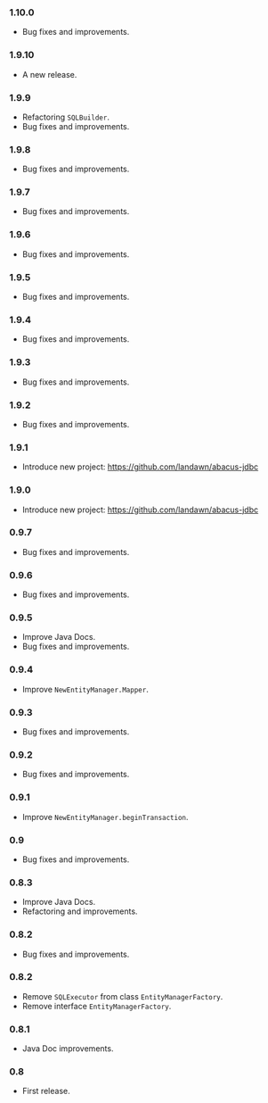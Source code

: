 ### 1.10.0

* Bug fixes and improvements.


### 1.9.10

* A new release.


### 1.9.9

* Refactoring `SQLBuilder`.
* Bug fixes and improvements.


### 1.9.8

* Bug fixes and improvements.


### 1.9.7

* Bug fixes and improvements.


### 1.9.6

* Bug fixes and improvements.


### 1.9.5

* Bug fixes and improvements.


### 1.9.4

* Bug fixes and improvements.


### 1.9.3

* Bug fixes and improvements.


### 1.9.2

* Bug fixes and improvements.


### 1.9.1

* Introduce new project: https://github.com/landawn/abacus-jdbc


### 1.9.0

* Introduce new project: https://github.com/landawn/abacus-jdbc


### 0.9.7

* Bug fixes and improvements.


### 0.9.6

* Bug fixes and improvements.


### 0.9.5

* Improve Java Docs.
* Bug fixes and improvements.


### 0.9.4

* Improve `NewEntityManager.Mapper`.


### 0.9.3

* Bug fixes and improvements.


### 0.9.2

* Bug fixes and improvements.


### 0.9.1

* Improve `NewEntityManager.beginTransaction`.


### 0.9

* Bug fixes and improvements.


### 0.8.3

* Improve Java Docs.
* Refactoring and improvements.


### 0.8.2

* Bug fixes and improvements.


### 0.8.2

* Remove `SQLExecutor` from class `EntityManagerFactory`.
* Remove interface `EntityManagerFactory`.


### 0.8.1

* Java Doc improvements.


### 0.8

* First release.
